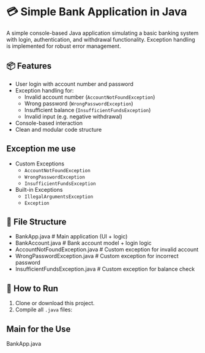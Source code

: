 # 💳 Simple Bank Application in Java

A simple console-based Java application simulating a basic banking system with login, authentication, and withdrawal functionality. Exception handling is implemented for robust error management.

## 📦 Features

- User login with account number and password
- Exception handling for:
  - Invalid account number (`AccountNotFoundException`)
  - Wrong password (`WrongPasswordException`)
  - Insufficient balance (`InsufficientFundsException`)
  - Invalid input (e.g. negative withdrawal)
- Console-based interaction
- Clean and modular code structure

## Exception me use
- Custom Exceptions
  - `AccountNotFoundException`
  - `WrongPasswordException`
  - `InsufficientFundsException`
- Built-in Exceptions
  - `IllegalArgumentsException`
  - `Exception`

## 🧩 File Structure
- BankApp.java # Main application (UI + logic)
- BankAccount.java # Bank account model + login logic
- AccountNotFoundException.java # Custom exception for invalid account
- WrongPasswordException.java # Custom exception for incorrect password
- InsufficientFundsException.java # Custom exception for balance check


## 🏃 How to Run

1. Clone or download this project.
2. Compile all `.java` files:

## Main for the Use
BankApp.java


